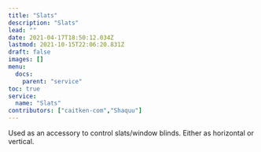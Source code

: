 ```yaml
---
title: "Slats"
description: "Slats"
lead: ""
date: 2021-04-17T18:50:12.034Z
lastmod: 2021-10-15T22:06:20.831Z
draft: false
images: []
menu:
  docs:
    parent: "service"
toc: true
service:
  name: "Slats"
contributors: ["caitken-com","Shaquu"]
---
```


Used as an accessory to control slats/window blinds. Either as horizontal or vertical.
